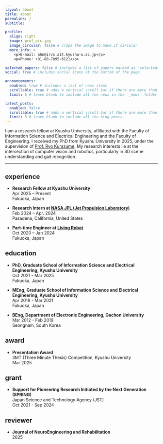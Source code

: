 ```yaml
---
layout: about
title: about
permalink: /
subtitle: 

profile:
  align: right
  image: prof_pic.jpg
  image_circular: false # crops the image to make it circular
  more_info: >
    <p>E-mail: ahn@irvs.ait.kyushu-u.ac.jp</p>
    <p>Phone: +81-80-7895-6121</p>

selected_papers: false # includes a list of papers marked as "selected={true}"
social: true # includes social icons at the bottom of the page

announcements:
  enabled: true # includes a list of news items
  scrollable: true # adds a vertical scroll bar if there are more than 3 news items
  limit: 5 # leave blank to include all the news in the `_news` folder

latest_posts:
  enabled: false
  scrollable: true # adds a vertical scroll bar if there are more than 3 new posts items
  limit: 3 # leave blank to include all the blog posts
---
```


I am a research fellow at Kyushu University, affiliated with the Faculty of Information Science and Electrical Engineering and the Faculty of Engineering. I received my PhD from Kyushu University in 2025, under the supervision of [Prof. Ryo Kurazume](https://robotics.ait.kyushu-u.ac.jp/). My research interests lie at the intersection of computer vision and robotics, particularly in 3D scene understanding and gait recognition.




---

## experience

- **Research Fellow at Kyushu University**<br>
  Apr 2025 – Present<br>
  Fukuoka, Japan


- **Research Intern at [NASA JPL (Jet Propulsion Laboratory)](https://www.jpl.nasa.gov/)**<br>
  Feb 2024 – Apr. 2024<br>
  Pasadena, California, United States


- **Part-time Engineer at [Living Robot](https://livingrobot.co.jp/en/)**<br>
  Oct 2020 – Jan 2024<br>
  Fukuoka, Japan





## education

- **PhD, Graduate School of Information Science and Electrical Engineering, Kyushu University**<br>
  Oct 2021 - Mar 2025<br>
  Fukuoka, Japan


- **MEng, Graduate School of Information Science and Electrical Engineering, Kyushu University**<br>
  Apr 2019 - Mar 2021<br>
  Fukuoka, Japan


- **BEng, Department of Electronic Engineering, Gachon University**<br>
  Mar 2012 - Feb 2019<br>
  Seongnam, South Korea





## award

- **Presentation Award**<br>
  3MT (Three Minute Thesis) Competition, Kyushu University<br>
  Mar 2025





## grant

- **Support for Pioneering Research Initiated by the Next Generation (SPRING)**<br>
  Japan Science and Technology Agency (JST)<br>
  Oct 2021 - Sep 2024





## reviewer

- **Journal of NeuroEngineering and Rehabilitation**<br>
  2025



  

